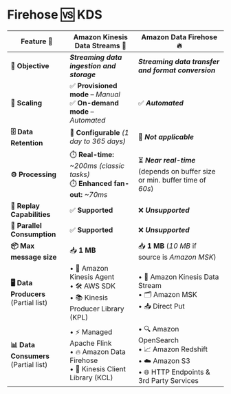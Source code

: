 # Firehose 🆚 KDS

| Feature 📌                              | Amazon Kinesis Data Streams 🚀                                                                | Amazon Data Firehose 🔥                                                                                         |
| --------------------------------------- | --------------------------------------------------------------------------------------------- | --------------------------------------------------------------------------------------------------------------- |
| **🎯 Objective**                        | _**Streaming data ingestion and storage**_                                                    | _**Streaming data transfer and format conversion**_                                                             |
| **📏 Scaling**                          | ✅ **Provisioned mode** – _Manual_<br> ✅ **On-demand mode** – _Automated_                    | ✅ _**Automated**_                                                                                              |
| **🗄️ Data Retention**                   | 📆 **Configurable** _(1 day to 365 days)_                                                     | 🚫 _**Not applicable**_                                                                                         |
| **⚙️ Processing**                       | ⏱️ **Real-time:** _~200ms (classic tasks)_<br> ⏱️ **Enhanced fan-out:** _~70ms_               | ⏳ _**Near real-time**_ (depends on buffer size or min. buffer time of _60s_)                                   |
| **🔄 Replay Capabilities**              | ✅ **Supported**                                                                              | ❌ _**Unsupported**_                                                                                            |
| **🧩 Parallel Consumption**             | ✅ **Supported**                                                                              | ❌ _**Unsupported**_                                                                                            |
| **📦 Max message size**                 | 📥 **1 MB**                                                                                   | 📥 **1 MB** (_10 MB_ if source is _Amazon MSK_)                                                                 |
| **🖥️ Data Producers**<br>(Partial list) | • 🤖 Amazon Kinesis Agent <br>• 🛠️ AWS SDK <br>• 📚 Kinesis Producer Library (KPL)            | • 🌊 Amazon Kinesis Data Stream <br>• 🗂️ Amazon MSK <br>• 📥 Direct Put                                         |
| **📊 Data Consumers**<br>(Partial list) | • ⚡ Managed Apache Flink <br>• 🔥 Amazon Data Firehose <br>• 📖 Kinesis Client Library (KCL) | • 🔍 Amazon OpenSearch <br>• 📈 Amazon Redshift <br>• ☁️ Amazon S3 <br>• 🌐 HTTP Endpoints & 3rd Party Services |
